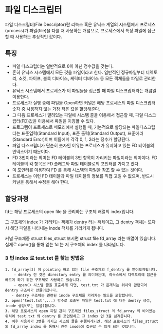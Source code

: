 # 파일 디스크립터

파일 디스크립터(File Descriptor)란 리눅스 혹은 유닉스 계열의 시스템에서 프로세스(process)가 파일(file)을 다룰 때 사용하는 개념으로, 프로세스에서 특정 파일에 접근할 때 사용하는 추상적인 값이다.

## 특징
- 파일 디스크럽터는 일반적으로 0이 아닌 정수값을 갖는다.
- 흔히 유닉스 시스템에서 모든 것을 파일이라고 한다. 일반적인 정규파일부터 디렉토리, 소켓, 파이프, 블록 디바이스, 케릭터 디바이스 등 모든 객체들을 파일로 관리한다.
- 유닉스 시스템에서 프로세스가 이 파일들을 접근할 때 파일 디스크립터라는 개념일 이용한다.
- 프로세스가 실행 중에 파일을 Open하면 커널은 해당 프로세스의 파일 디스크립터 숫자 중 사용하지 않는 가장 작은 값을 할당해준다.
- 그 다음 프로세스가 열려있는 파일에 시스템 콜을 이용해서 접근할 때, 파일 디스크립터(FD)값을 이용해서 파일을 지칭할 수 있다.
- 프로그램이 프로세스로 메모리에서 실행될 때, 기본적으로 할당되는 파일디스크립터는 표준입력(Standard Input), 표준 출력(Standard Output), 표준에러(Standard Error)이며 이들에게 각각 0, 1, 2라는 정수가 할당된다.
- 파일 디스크립터가 단순히 숫자인 이유는 프로세스가 유지하고 있는 FD 테이블의 인덱스이기 때문이다.
- FD 3번이라는 의미는 FD 테이블의 3번 항목이 가리키는 파일이라는 의미이다. FD 테이블의 각 항목은 FD 플래그와 파일 테이블로의 포인터를 가지고 있다.
- 이 포인터를 이용하여 FD 를 통해 시스템의 파일을 참조 할 수 있는 것이다.
- 프로세스는 이런 FD 테이블과 파일 테이블의 정보를 직접 고칠 수 없으며, 반드시 커널을 통해서 수정을 해야 한다.

## 할당과정

fd는 해당 프로세스의 open file 을 관리하는 구조체 배열의 index입니다.

그 구조체의 index 가 가리키는 객체가 dentry 라는 객체이고, 그 dentry 객체는 또다시 해당 파일을 나타내는 inode 객체를 가리키게 됩니다.

커널 구조체중 struct files_struct 보시면 struct file fd_array 라는 배열이 있습니다. 실제로 open()을 통해 얻는 fd 는 저 구조체의 index 를 나타냅니다.


### 3 번 index 로 test.txt 를 찾는 방법은 
```
1. fd_array[3] 이 pointing 하고 있는 file 구조체의 f_dentry 를 얻어오게됩니다.
    - dentry 란 것은 directory entry 를 의미하는데, 리눅스에서 디렉토리에 접근을 빠르게 하기 위한 구조체로 사용하고 있습니다.
    - open() 시스템 콜을 호출하게 되면, test.txt 가 존재하는 위치와 관련되어 dentry 구조체가 만들어집니다. 
   - dentry 구조체는 관련된 inode 구조체를 가리키는 필드를 포함합니다.
2. open("test.txt',...) 함수로 호출된 파일은 test.txt 에 대한 dentry 생성, inode 생성(또는 읽음)합니다.
3. 해당 프로세스의 open 파일 관리 구조체인 files_struct 의 fd_array 의 비어있는 위치에 test.txt 의 dentry 를 포인팅하고 그 index 인 3을 넘겨줍니다.
4. 이후 사용자가 3번을 가지고 시스템 콜을 수행하게되면, 해당 프로세스의 files_struct 의 fd_array index 를 통해서 관련 inode에 접근할 수 있게 되는 것입니다.
```
